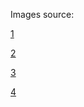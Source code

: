 Images source: 

[1](https://unsplash.com/photos/above-cloud-photo-of-blue-skies-yQorCngxzwI)

[2](https://unsplash.com/photos/blue-sky-with-white-clouds-xtgONQzGgOE)

[3](https://unsplash.com/photos/cloudy-sky-during-daytime-E9aetBe2w40)

[4](https://unsplash.com/photos/cloudy-sky-80sv993lUKI)
